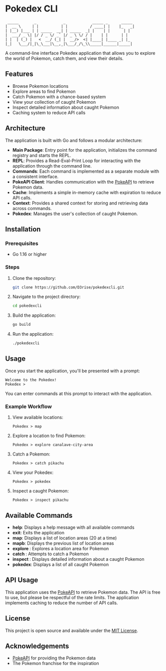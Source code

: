 # Pokedex CLI

```
 _____       _            _            _____ _      _____
|  __ \     | |          | |          / ____| |    |_   _|
| |__) |___ | | _____  __| | _____  _| |    | |      | |
|  ___/ _ \| |/ / _ \/ _` |/ _ \ \/ / |    | |      | |
| |  | (_) |   <  __/ (_| |  __/>  <| |____| |____ _| |_
|_|   \___/|_|\_\___|\__,_|\___/_/\_\\_____|______|_____|
```

A command-line interface Pokedex application that allows you to explore the world of Pokemon, catch them, and view their details.

## Features

- Browse Pokemon locations
- Explore areas to find Pokemon
- Catch Pokemon with a chance-based system
- View your collection of caught Pokemon
- Inspect detailed information about caught Pokemon
- Caching system to reduce API calls

## Architecture

The application is built with Go and follows a modular architecture:

- **Main Package**: Entry point for the application, initializes the command registry and starts the REPL.
- **REPL**: Provides a Read-Eval-Print Loop for interacting with the application through the command line.
- **Commands**: Each command is implemented as a separate module with a consistent interface.
- **PokeAPI Client**: Handles communication with the [PokeAPI](https://pokeapi.co/) to retrieve Pokemon data.
- **Cache**: Implements a simple in-memory cache with expiration to reduce API calls.
- **Context**: Provides a shared context for storing and retrieving data across commands.
- **Pokedex**: Manages the user's collection of caught Pokemon.

## Installation

### Prerequisites

- Go 1.16 or higher

### Steps

1. Clone the repository:
   ```bash
   git clone https://github.com/D3rise/pokedexcli.git
   ```

2. Navigate to the project directory:
   ```bash
   cd pokedexcli
   ```

3. Build the application:
   ```bash
   go build
   ```

4. Run the application:
   ```bash
   ./pokedexcli
   ```

## Usage

Once you start the application, you'll be presented with a prompt:

```
Welcome to the Pokedex!
Pokedex >
```

You can enter commands at this prompt to interact with the application.

### Example Workflow

1. View available locations:
   ```
   Pokedex > map
   ```

2. Explore a location to find Pokemon:
   ```
   Pokedex > explore canalave-city-area
   ```

3. Catch a Pokemon:
   ```
   Pokedex > catch pikachu
   ```

4. View your Pokedex:
   ```
   Pokedex > pokedex
   ```

5. Inspect a caught Pokemon:
   ```
   Pokedex > inspect pikachu
   ```

## Available Commands

- **help**: Displays a help message with all available commands
- **exit**: Exits the application
- **map**: Displays a list of location areas (20 at a time)
- **mapb**: Displays the previous list of location areas
- **explore <areaName>**: Explores a location area for Pokemon
- **catch <pokemonName>**: Attempts to catch a Pokemon
- **inspect <pokemonName>**: Displays detailed information about a caught Pokemon
- **pokedex**: Displays a list of all caught Pokemon

## API Usage

This application uses the [PokeAPI](https://pokeapi.co/) to retrieve Pokemon data. The API is free to use, but please be respectful of the rate limits. The application implements caching to reduce the number of API calls.

## License

This project is open source and available under the [MIT License](LICENSE).

## Acknowledgements

- [PokeAPI](https://pokeapi.co/) for providing the Pokemon data
- The Pokemon franchise for the inspiration